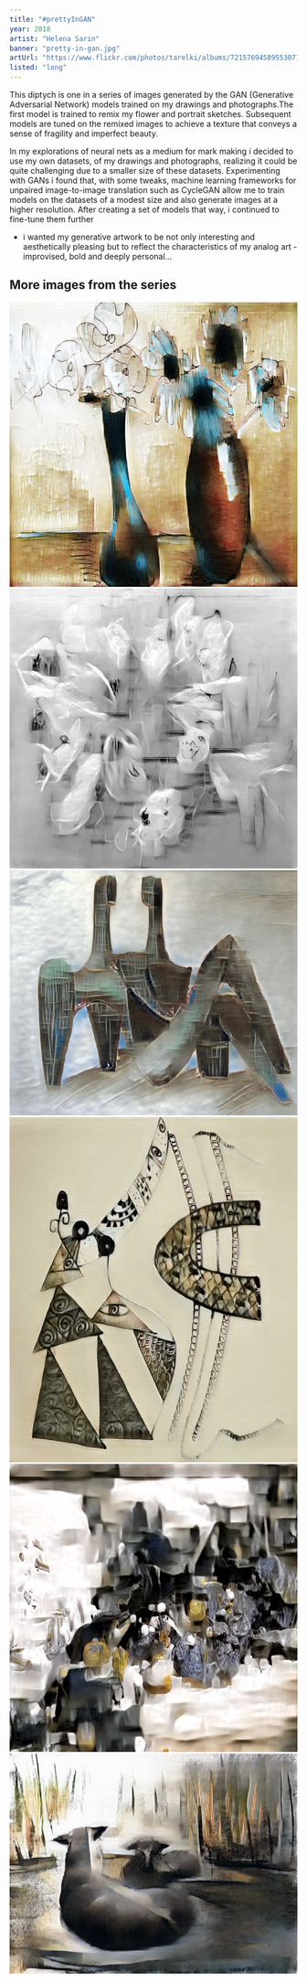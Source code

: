 ```yaml
---
title: "#prettyInGAN"
year: 2018
artist: "Helena Sarin"
banner: "pretty-in-gan.jpg"
artUrl: "https://www.flickr.com/photos/tarelki/albums/72157694589553071"
listed: "long"
---
```


This diptych is one in a series of images generated by the GAN (Generative
Adversarial Network) models trained on my drawings and photographs.The first
model is trained to remix my flower and portrait sketches. Subsequent models
are tuned on the remixed images to achieve a texture that conveys a sense of
fragility and imperfect beauty.

In my explorations of neural nets as a medium for mark making i decided to use
my own datasets, of my drawings and photographs, realizing it could be quite
challenging due to a smaller size of these datasets. Experimenting with GANs i
found that, with some tweaks, machine learning frameworks for unpaired
image-to-image translation such as CycleGAN allow me to train models on the
datasets of a modest size and also generate images at a higher resolution.
After creating a set of models that way, i continued to fine-tune them further
- i wanted my generative artwork to be not only interesting and aesthetically
pleasing but to reflect the characteristics of my analog art - improvised, bold
and deeply personal…

## More images from the series

![part of the GAN series](01.jpg)
![part of the GAN series](02.jpg)
![part of the GAN series](03.jpg)
![part of the GAN series](04.jpg)
![part of the GAN series](05.jpg)
![part of the GAN series](06.jpg)
